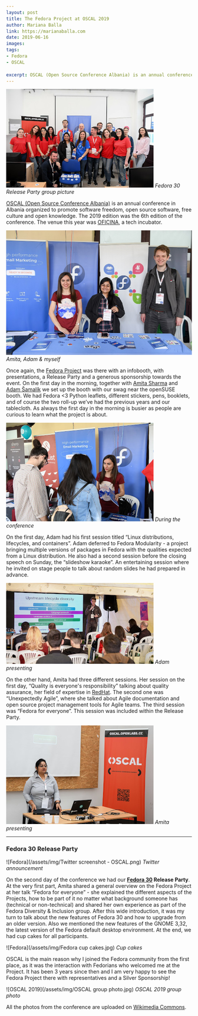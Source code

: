 ```yaml
---
layout: post
title: The Fedora Project at OSCAL 2019
author: Mariana Balla
link: https://marianaballa.com
date: 2019-06-16
images: 
tags:
- Fedora
- OSCAL

excerpt: OSCAL (Open Source Conference Albania) is an annual conference in Albania organized to promote software freedom, open source software, free culture and open knowledge. Once again, the Fedora Project was at OSCAL with an infobooth, with presentations, a Release Party and a generous sponsorship towards the event.[…]
---
```


![Release Party](/assets/img/OSCAL2019_Fedora_release_party.jpg)
<i>Fedora 30 Release Party group picture</i>

[OSCAL (Open Source Conference Albania)](https://oscal.openlabs.cc/) is an annual conference in Albania organized to promote software freedom, open source software, free culture and open knowledge. The 2019 edition was the 6th  edition of the conference. The venue this year was [OFIÇINA](http://www.oficina.al/), a tech incubator. 

![Release](/assets/img/OSCAL_2019_moments_21.jpg)
<i>Amita, Adam & myself</i>

Once again, the [Fedora Project](https://start.fedoraproject.org/) was there with an infobooth, with presentations, a Release Party and a generous sponsorship towards the event. On the first day in the morning, together with [Amita Sharma](https://twitter.com/AmitaSharma6) and [Adam Šamalík](https://twitter.com/adsamalik) we set up the booth with our swag near the openSUSE booth. We had Fedora <3 Python leaflets, different stickers, pens, booklets, and of course the two roll-up we’ve had the previous years and our tablecloth. As always the first day in the morning is busier as people are curious to learn what the project is about.  

![Release](/assets/img/OSCAL_2019_moments_26.jpg)
<i>During the conference</i>

On the first day, Adam had his first session titled “Linux distributions, lifecycles, and containers”. Adam deferred to Fedora Modularity - a project bringing multiple versions of packages in Fedora with the qualities expected from a Linux distribution. He also had a second session before the closing speech on Sunday, the “slideshow karaoke”. An entertaining session where he invited on stage people to talk about random slides he had prepared in advance. 

![Fedora](/assets/img/OSCAL_2019_-_presentations_33.jpg)
<i>Adam presenting</i>

On the other hand, Amita had three different sessions. Her session on the first day, “Quality is everyone's responsibility” talking about quality assurance, her field of expertise in [RedHat](https://www.redhat.com/en). The second one was “Unexpectedly Agile”, where she talked about Agile documentation and open source project management tools for Agile teams. The third session was “Fedora for everyone”. This session was included within the Release Party.

![Fedora](/assets/img/OSCAL_2019_Amita.jpg)
<i>Amita presenting</i>

___


### Fedora 30 Release Party

![Fedora](/assets/img/Twitter screenshot - OSCAL.png)
<i>Twitter announcement</i>

On the second day of the conference we had our **[Fedora 30](https://fedoramagazine.org/announcing-fedora-30/) Release Party**. At the very first part, Amita shared a general overview on the Fedora Project at her talk “Fedora for everyone” - she explained the different aspects of the Projects, how to be part of it no matter what background someone has (technical or non-technical) and shared her own experience as part of the Fedora Diversity & Inclusion group. After this wide introduction, it was my turn to talk about the new features of Fedora 30 and how to upgrade from an older version. Also we mentioned the new features of the GNOME 3,32, the latest version of the Fedora default desktop environment. At the end, we had cup cakes for all participants. 

![Fedora](/assets/img/Fedora cup cakes.jpg)
<i>Cup cakes</i>

OSCAL is the main reason why I joined the Fedora community from the first place, as it was the interaction with Fedorians who welcomed me at the Project. It has been 3 years since then and I am very happy to see the Fedora Project there with representatives and a Silver Sponsorship! 

![OSCAL 2019](/assets/img/OSCAL group photo.jpg)
<i>OSCAL 2019 group photo</i>

All the photos from the conference are uploaded on [Wikimedia Commons](https://commons.wikimedia.org/wiki/Category:OSCAL_2019).
